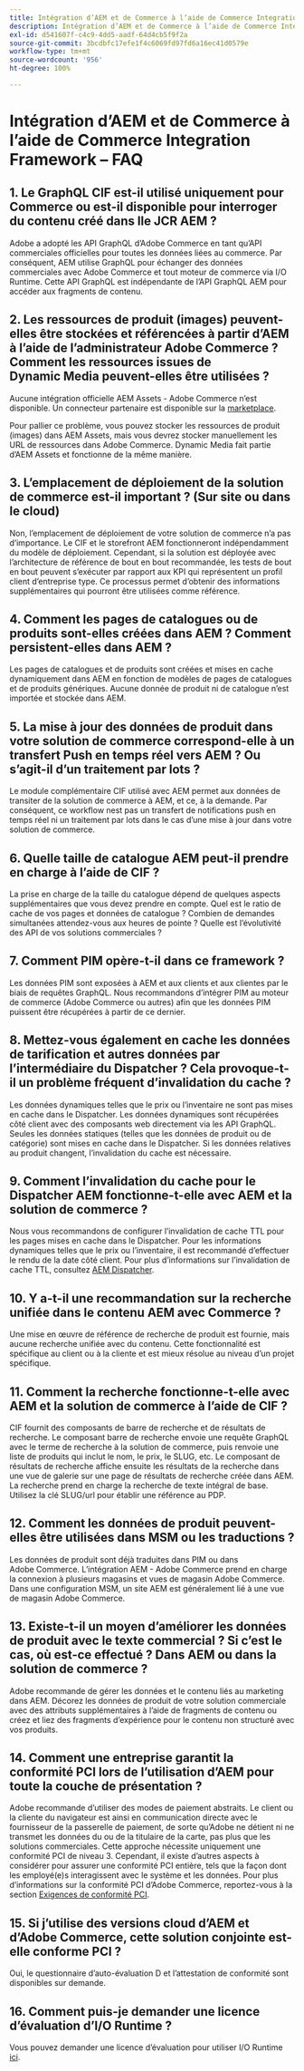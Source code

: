 ```yaml
---
title: Intégration d’AEM et de Commerce à l’aide de Commerce Integration Framework – FAQ
description: Intégration d’AEM et de Commerce à l’aide de Commerce Integration Framework – FAQ
exl-id: d541607f-c4c9-4dd5-aadf-64d4cb5f9f2a
source-git-commit: 3bcdbfc17efe1f4c6069fd97fd6a16ec41d0579e
workflow-type: tm+mt
source-wordcount: '956'
ht-degree: 100%

---
```


# Intégration d’AEM et de Commerce à l’aide de Commerce Integration Framework – FAQ

## 1. Le GraphQL CIF est-il utilisé uniquement pour Commerce ou est-il disponible pour interroger du contenu créé dans lle JCR AEM ?

Adobe a adopté les API GraphQL d’Adobe Commerce en tant qu’API commerciales officielles pour toutes les données liées au commerce. Par conséquent, AEM utilise GraphQL pour échanger des données commerciales avec Adobe Commerce et tout moteur de commerce via I/O Runtime. Cette API GraphQL est indépendante de l’API GraphQL AEM pour accéder aux fragments de contenu.

## 2. Les ressources de produit (images) peuvent-elles être stockées et référencées à partir d’AEM à l’aide de l’administrateur Adobe Commerce ? Comment les ressources issues de Dynamic Media peuvent-elles être utilisées ?

Aucune intégration officielle AEM Assets - Adobe Commerce n’est disponible. Un connecteur partenaire est disponible sur la [marketplace](https://marketplace.magento.com/partner/bounteous_ecomm).

Pour pallier ce problème, vous pouvez stocker les ressources de produit (images) dans AEM Assets, mais vous devrez stocker manuellement les URL de ressources dans Adobe Commerce. Dynamic Media fait partie d’AEM Assets et fonctionne de la même manière.

## 3. L’emplacement de déploiement de la solution de commerce est-il important ? (Sur site ou dans le cloud)

Non, l’emplacement de déploiement de votre solution de commerce n’a pas d’importance. Le CIF et le storefront AEM fonctionneront indépendamment du modèle de déploiement. Cependant, si la solution est déployée avec l’architecture de référence de bout en bout recommandée, les tests de bout en bout peuvent s’exécuter par rapport aux KPI qui représentent un profil client d’entreprise type. Ce processus permet d’obtenir des informations supplémentaires qui pourront être utilisées comme référence.

## 4. Comment les pages de catalogues ou de produits sont-elles créées dans AEM ? Comment persistent-elles dans AEM ?

Les pages de catalogues et de produits sont créées et mises en cache dynamiquement dans AEM en fonction de modèles de pages de catalogues et de produits génériques. Aucune donnée de produit ni de catalogue n’est importée et stockée dans AEM.

## 5. La mise à jour des données de produit dans votre solution de commerce correspond-elle à un transfert Push en temps réel vers AEM ? Ou s’agit-il d’un traitement par lots ?

Le module complémentaire CIF utilisé avec AEM permet aux données de transiter de la solution de commerce à AEM, et ce, à la demande. Par conséquent, ce workflow nest pas un transfert de notifications push en temps réel ni un traitement par lots dans le cas d’une mise à jour dans votre solution de commerce.

## 6. Quelle taille de catalogue AEM peut-il prendre en charge à l’aide de CIF ?

La prise en charge de la taille du catalogue dépend de quelques aspects supplémentaires que vous devez prendre en compte. Quel est le ratio de cache de vos pages et données de catalogue ? Combien de demandes simultanées attendez-vous aux heures de pointe ? Quelle est l’évolutivité des API de vos solutions commerciales ?

## 7. Comment PIM opère-t-il dans ce framework ?

Les données PIM sont exposées à AEM et aux clients et aux clientes par le biais de requêtes GraphQL. Nous recommandons d’intégrer PIM au moteur de commerce (Adobe Commerce ou autres) afin que les données PIM puissent être récupérées à partir de ce dernier.

## 8. Mettez-vous également en cache les données de tarification et autres données par l’intermédiaire du Dispatcher ? Cela provoque-t-il un problème fréquent d’invalidation du cache ?

Les données dynamiques telles que le prix ou l’inventaire ne sont pas mises en cache dans le Dispatcher. Les données dynamiques sont récupérées côté client avec des composants web directement via les API GraphQL. Seules les données statiques (telles que les données de produit ou de catégorie) sont mises en cache dans le Dispatcher. Si les données relatives au produit changent, l’invalidation du cache est nécessaire.

## 9. Comment l’invalidation du cache pour le Dispatcher AEM fonctionne-t-elle avec AEM et la solution de commerce ?

Nous vous recommandons de configurer l’invalidation de cache TTL pour les pages mises en cache dans le Dispatcher. Pour les informations dynamiques telles que le prix ou l’inventaire, il est recommandé d’effectuer le rendu de la date côté client. Pour plus d’informations sur l’invalidation de cache TTL, consultez [AEM Dispatcher](https://experienceleague.adobe.com/docs/experience-cloud-kcs/kbarticles/KA-17458.html?lang=fr).

## 10. Y a-t-il une recommandation sur la recherche unifiée dans le contenu AEM avec Commerce ?

Une mise en œuvre de référence de recherche de produit est fournie, mais aucune recherche unifiée avec du contenu. Cette fonctionnalité est spécifique au client ou à la cliente et est mieux résolue au niveau d’un projet spécifique.

## 11. Comment la recherche fonctionne-t-elle avec AEM et la solution de commerce à l’aide de CIF ?

CIF fournit des composants de barre de recherche et de résultats de recherche. Le composant barre de recherche envoie une requête GraphQL avec le terme de recherche à la solution de commerce, puis renvoie une liste de produits qui inclut le nom, le prix, le SLUG, etc. Le composant de résultats de recherche affiche ensuite les résultats de la recherche dans une vue de galerie sur une page de résultats de recherche créée dans AEM. La recherche prend en charge la recherche de texte intégral de base. Utilisez la clé SLUG/url pour établir une référence au PDP.

## 12. Comment les données de produit peuvent-elles être utilisées dans MSM ou les traductions ?

Les données de produit sont déjà traduites dans PIM ou dans Adobe Commerce. L’intégration AEM - Adobe Commerce prend en charge la connexion à plusieurs magasins et vues de magasin Adobe Commerce. Dans une configuration MSM, un site AEM est généralement lié à une vue de magasin Adobe Commerce.

## 13. Existe-t-il un moyen d’améliorer les données de produit avec le texte commercial ? Si c’est le cas, où est-ce effectué ? Dans AEM ou dans la solution de commerce ?

Adobe recommande de gérer les données et le contenu liés au marketing dans AEM. Décorez les données de produit de votre solution commerciale avec des attributs supplémentaires à l’aide de fragments de contenu ou créez et liez des fragments d’expérience pour le contenu non structuré avec vos produits.

## 14. Comment une entreprise garantit la conformité PCI lors de l’utilisation d’AEM pour toute la couche de présentation ?

Adobe recommande d’utiliser des modes de paiement abstraits. Le client ou la cliente du navigateur est ainsi en communication directe avec le fournisseur de la passerelle de paiement, de sorte qu’Adobe ne détient ni ne transmet les données du ou de la titulaire de la carte, pas plus que les solutions commerciales. Cette approche nécessite uniquement une conformité PCI de niveau 3. Cependant, il existe d’autres aspects à considérer pour assurer une conformité PCI entière, tels que la façon dont les employé(e)s interagissent avec le système et les données. Pour plus d’informations sur la conformité PCI d’Adobe Commerce, reportez-vous à la section [Exigences de conformité PCI](https://business.adobe.com/fr/products/magento/pci-compliance.html).

## 15. Si j’utilise des versions cloud d’AEM et d’Adobe Commerce, cette solution conjointe est-elle conforme PCI ?

Oui, le questionnaire d’auto-évaluation D et l’attestation de conformité sont disponibles sur demande.

## 16. Comment puis-je demander une licence d’évaluation d’I/O Runtime ?

Vous pouvez demander une licence d’évaluation pour utiliser I/O Runtime [ici](https://adobeio.typeform.com/to/obqgRm).
